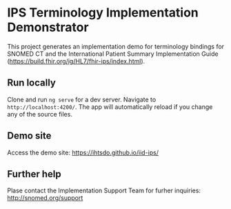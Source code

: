 # IPS Terminology Implementation Demonstrator

This project generates an implementation demo for terminology bindings for SNOMED CT and the International Patient Summary Implementation Guide (https://build.fhir.org/ig/HL7/fhir-ips/index.html).

## Run locally

Clone and run `ng serve` for a dev server. Navigate to `http://localhost:4200/`. The app will automatically reload if you change any of the source files.

## Demo site

Access the demo site: https://ihtsdo.github.io/iid-ips/

## Further help

Plase contact the Implementation Support Team for furher inquiries: http://snomed.org/support
